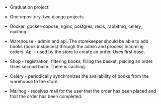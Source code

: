 

* Graduation project!

* One repository, two django projects.

* Docker, gocker-copose, nginx, postgres, redis, rabbitmq, celery, mailhog.

* Warehouse - admin and api. The storekeeper should be able to add books (book instances) through the admin and process incoming orders. Api - used by the store to create an order. Uses first base.

* Shop - registration, filtering books, filling the basket, placing an order. Uses second base. There is caching.

* Celery - periodically synchronizes the availability of books from the warehouse to the store.

* Mailhog - receives mail for the user that the order has been placed and that the order has been completed.